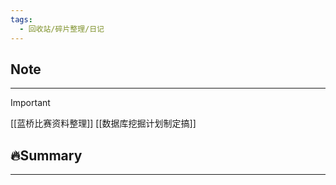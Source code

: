 ```yaml
---
tags:
  - 回收站/碎片整理/日记
---
```


## Note

---

> [!Important]
> [[蓝桥比赛资料整理]]
> [[数据库挖掘计划制定搞]]

## 🔥Summary

---
